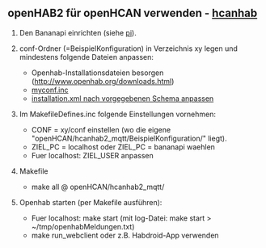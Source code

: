 openHAB2 für openHCAN verwenden - [hcanhab](https://github.com/hcanIngo/openHCAN/wiki/hcanhab)
--------------------------------

1. Den Bananapi einrichten (siehe [pi](https://github.com/hcanIngo/openHCAN/tree/master/pi/Systemd)).


2. conf-Ordner (=BeispielKonfiguration) in Verzeichnis xy legen und mindestens folgende Dateien anpassen:
	- Openhab-Installationsdateien besorgen (http://www.openhab.org/downloads.html)
	- [myconf.inc](https://github.com/hcanIngo/openHCAN/tree/master/hcanhab2_mqtt/BeispielKonfiguration/myconf.inc)
	- [installation.xml nach vorgegebenen Schema anpassen](https://github.com/hcanIngo/openHCAN/tree/master/hcanhab2_mqtt/BeispielKonfiguration/installation.xml)


3. Im MakefileDefines.inc folgende Einstellungen vornehmen: 
	- CONF = xy/conf  einstellen (wo die eigene "openHCAN/hcanhab2_mqtt/BeispielKonfiguration/" liegt). 
	- ZIEL_PC = localhost   oder   ZIEL_PC = bananapi  waehlen
	- Fuer localhost: ZIEL_USER anpassen


4. Makefile
	- make all  @  openHCAN/hcanhab2_mqtt/


5. Openhab starten (per Makefile ausführen):
	- Fuer localhost: make start     (mit log-Datei: make start > ~/tmp/openhabMeldungen.txt)
	- make run_webclient   oder z.B. Habdroid-App verwenden
